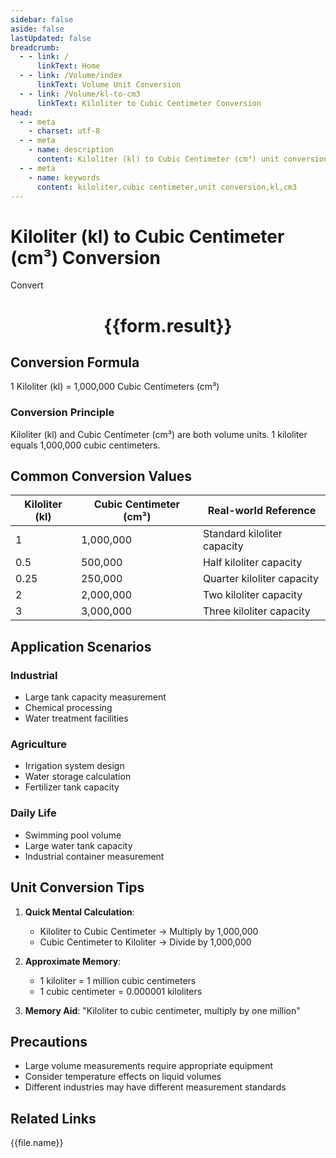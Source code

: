 ```yaml
---
sidebar: false
aside: false
lastUpdated: false
breadcrumb:
  - - link: /
      linkText: Home
  - - link: /Volume/index
      linkText: Volume Unit Conversion
  - - link: /Volume/kl-to-cm3
      linkText: Kiloliter to Cubic Centimeter Conversion
head:
  - - meta
    - charset: utf-8
  - - meta
    - name: description
      content: Kiloliter (kl) to Cubic Centimeter (cm³) unit conversion tool. 1 kiloliter equals 1,000,000 cubic centimeters.
  - - meta
    - name: keywords
      content: kiloliter,cubic centimeter,unit conversion,kl,cm3
---
```


# Kiloliter (kl) to Cubic Centimeter (cm³) Conversion

<script setup>
import { onMounted, reactive, inject ,ref  } from 'vue'
import { NButton,NForm ,NFormItem,NInput,NInputNumber,NSelect,NCard,useMessage ,NGrid ,NGi } from 'naive-ui'
import { defineClientComponent } from 'vitepress'
import { Volume } from '../files';

const convert = inject('convert')
const formRef = ref(null);
const rules = {
  number:{
    required: true,
    type: 'number',
    trigger: "blur"
  }
}
const form = reactive({
  number:null,
  result:'',
  title:'Kiloliter (kl) to Cubic Centimeter (cm³) Conversion'
})

const convertHandler = (e) => {
  e.preventDefault();
  formRef.value?.validate((errors)=>{
    if (!errors) {
      form.result = `${form.number} kl = ${convert(form.number).from('kl').to('cm3')} cm³`
    }
  })
}
</script>

<n-form size="large" :model="form" ref='formRef' :rules="rules">
  <n-form-item label="Value" path="number">
    <n-input-number size="large" style="width:100%" :min="0" v-model:value="form.number" placeholder="Enter kiloliter value" />
  </n-form-item>
  <n-form-item>
    <n-button type="info" style="width:100%" @click="convertHandler">Convert</n-button>
  </n-form-item>
</n-form>
<n-card embedded :bordered="false" hoverable>
  <div style="text-align:center">
    <h1>{{form.result}}</h1>
  </div>
</n-card>

## Conversion Formula
1 Kiloliter (kl) = 1,000,000 Cubic Centimeters (cm³)

### Conversion Principle
Kiloliter (kl) and Cubic Centimeter (cm³) are both volume units. 1 kiloliter equals 1,000,000 cubic centimeters.

## Common Conversion Values
| Kiloliter (kl) | Cubic Centimeter (cm³) | Real-world Reference                 |
|-----------------|------------------------|--------------------------------------|
| 1               | 1,000,000              | Standard kiloliter capacity          |
| 0.5             | 500,000                | Half kiloliter capacity              |
| 0.25            | 250,000                | Quarter kiloliter capacity           |
| 2               | 2,000,000              | Two kiloliter capacity               |
| 3               | 3,000,000              | Three kiloliter capacity             |

## Application Scenarios
### Industrial
- Large tank capacity measurement
- Chemical processing
- Water treatment facilities

### Agriculture
- Irrigation system design
- Water storage calculation
- Fertilizer tank capacity

### Daily Life
- Swimming pool volume
- Large water tank capacity
- Industrial container measurement

## Unit Conversion Tips
1. **Quick Mental Calculation**:
   - Kiloliter to Cubic Centimeter → Multiply by 1,000,000
   - Cubic Centimeter to Kiloliter → Divide by 1,000,000

2. **Approximate Memory**:
   - 1 kiloliter = 1 million cubic centimeters
   - 1 cubic centimeter = 0.000001 kiloliters

3. **Memory Aid**:
   "Kiloliter to cubic centimeter, multiply by one million"

## Precautions
- Large volume measurements require appropriate equipment
- Consider temperature effects on liquid volumes
- Different industries may have different measurement standards

## Related Links
<n-grid x-gap="12" :cols="2">
  <n-gi v-for="(file, index) in Volume" :key="index">
    <n-button
      text
      tag="a"
      :href="file.path"
      type="info"
    >
      {{file.name}}
    </n-button>
  </n-gi>
</n-grid>